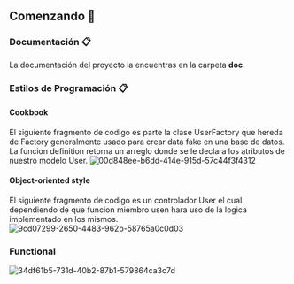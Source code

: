 ## Comenzando **🚀**

### **Documentación 📋**
La documentación del proyecto la encuentras en la carpeta **doc**.

### **Estilos de Programación 📋**
#### Cookbook
El siguiente fragmento de código es parte la clase UserFactory que hereda de Factory generalmente usado para crear data fake en una base de datos. La funcion definition retorna un arreglo donde se le declara los atributos de nuestro modelo User.
![00d848ee-b6dd-414e-915d-57c44f3f4312](https://user-images.githubusercontent.com/49467689/185772882-827ca0a3-1cd7-4500-ba23-55c59d7d0a5a.jpg)


#### Object-oriented style
El siguiente fragmento de codigo es un controlador User el cual dependiendo de que funcion miembro usen hara uso de la logica implementado en los mismos.
![9cd07299-2650-4483-962b-58765a0c0d03](https://user-images.githubusercontent.com/49467689/185772886-2a7788ae-b338-40d3-9ce0-e9eb84329fd4.jpg)

### Functional

![34df61b5-731d-40b2-87b1-579864ca3c7d](https://user-images.githubusercontent.com/49467689/185772921-962fba87-6373-4a7b-8143-28d3ec032cc3.jpg)
